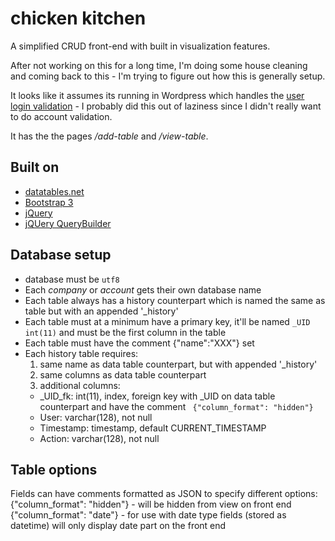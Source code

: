 # chicken kitchen

A simplified CRUD front-end with built in visualization features.

After not working on this for a long time, I'm doing some house cleaning and coming back to this - I'm trying to figure out how this is generally setup.

It looks like it assumes its running in Wordpress which handles the [user login validation](https://github.com/ConstantinoSchillebeeckx/chickenkitchen/blob/master/functions.php#L2714) - I probably did this out of laziness since I didn't really want to do account validation.

It has the the pages */add-table* and */view-table*.

## Built on

- [datatables.net](https://datatables.net/)
- [Bootstrap 3](https://getbootstrap.com/css/)
- [jQuery](https://code.jquery.com/)
- [jQUery QueryBuilder](http://querybuilder.js.org/)

## Database setup

- database must be `utf8`
- Each *company* or *account* gets their own database name
- Each table always has a history counterpart which is named the same as table but with an appended '_history'
- Each table must at a minimum have a primary key, it'll be named `_UID int(11)` and must be the first column in the table
- Each table must have the comment {"name":"XXX"} set
- Each history table requires:
  1. same name as data table counterpart, but with appended '_history'
  2. same columns as data table counterpart
  3. additional columns:
    - _UID_fk: int(11), index, foreign key with _UID on data table counterpart and have the comment ` {"column_format": "hidden"}`
    - User:  varchar(128), not null
    - Timestamp: timestamp, default CURRENT_TIMESTAMP
    - Action: varchar(128), not null

## Table options

Fields can have comments formatted as JSON to specify different options:
{"column_format": "hidden"} - will be hidden from view on front end
{"column_format": "date"} - for use with date type fields (stored as datetime) will only display date part on the front end
